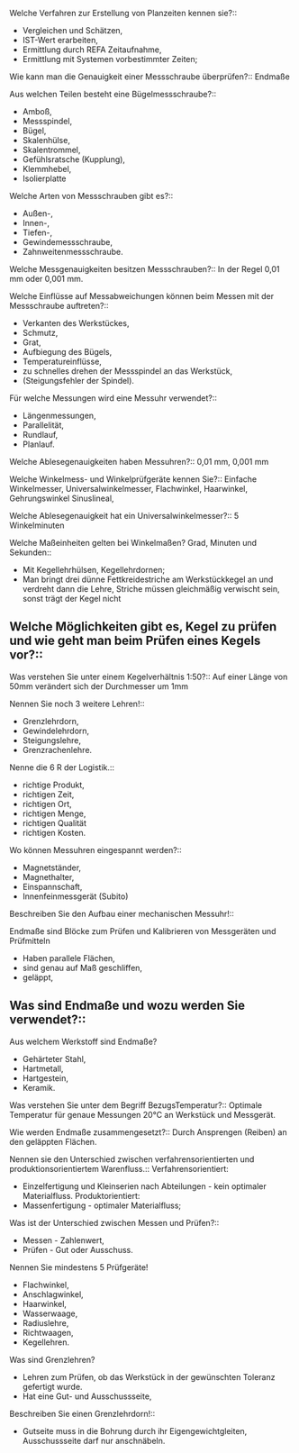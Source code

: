 Welche Verfahren zur Erstellung von Planzeiten kennen sie?::
- Vergleichen und Schätzen,
- IST-Wert erarbeiten,
- Ermittlung durch REFA Zeitaufnahme,
- Ermittlung mit Systemen vorbestimmter Zeiten;

Wie kann man die Genauigkeit einer Messschraube überprüfen?::
Endmaße

Aus welchen Teilen besteht eine Bügelmessschraube?::
- Amboß,
- Messspindel,
- Bügel,
- Skalenhülse,
- Skalentrommel,
- Gefühlsratsche (Kupplung),
- Klemmhebel,
- Isolierplatte

Welche Arten von Messschrauben gibt es?::
- Außen-,
- Innen-,
- Tiefen-,
- Gewindemessschraube,
- Zahnweitenmessschraube.

Welche Messgenauigkeiten besitzen Messschrauben?::
In der Regel 0,01 mm oder 0,001 mm.

Welche Einflüsse auf Messabweichungen können beim Messen mit der Messschraube auftreten?::
- Verkanten des Werkstückes,
- Schmutz,
- Grat,
- Aufbiegung des Bügels,
- Temperatureinflüsse,
- zu schnelles drehen der Messspindel an das Werkstück,
- (Steigungsfehler der Spindel).

Für welche Messungen wird eine Messuhr verwendet?::
- Längenmessungen,
- Parallelität,
- Rundlauf,
- Planlauf.

Welche Ablesegenauigkeiten haben Messuhren?::
0,01 mm, 0,001 mm

Welche Winkelmess- und Winkelprüfgeräte kennen Sie?::
Einfache Winkelmesser,
Universalwinkelmesser,
Flachwinkel,
Haarwinkel,
Gehrungswinkel
Sinuslineal,

Welche Ablesegenauigkeit hat ein Universalwinkelmesser?::
5 Winkelminuten

Welche Maßeinheiten gelten bei Winkelmaßen? Grad, Minuten und Sekunden::
- Mit Kegellehrhülsen, Kegellehrdornen;
- Man bringt drei dünne Fettkreidestriche am Werkstückkegel an und verdreht dann die Lehre, Striche müssen gleichmäßig verwischt sein, sonst trägt der Kegel nicht

Welche Möglichkeiten gibt es, Kegel zu prüfen und wie geht man beim Prüfen eines Kegels vor?::
- 

Was verstehen Sie unter einem Kegelverhältnis 1:50?::
Auf einer Länge von 50mm verändert sich der Durchmesser um 1mm

Nennen Sie noch 3 weitere Lehren!::
- Grenzlehrdorn,
- Gewindelehrdorn,
- Steigungslehre,
- Grenzrachenlehre.

Nenne die 6 R der Logistik.::
- richtige Produkt,
- richtigen Zeit,
- richtigen Ort,
- richtigen Menge,
- richtigen Qualität
- richtigen Kosten.

Wo können Messuhren eingespannt werden?::
- Magnetständer,
- Magnethalter,
- Einspannschaft,
- Innenfeinmessgerät (Subito)

Beschreiben Sie den Aufbau einer mechanischen Messuhr!::

Endmaße sind Blöcke zum Prüfen und Kalibrieren von Messgeräten und Prüfmitteln
- Haben parallele Flächen,
- sind genau auf Maß geschliffen,
- geläppt,

Was sind Endmaße und wozu werden Sie verwendet?::
- 

Aus welchem Werkstoff sind Endmaße?
- Gehärteter Stahl,
- Hartmetall,
- Hartgestein,
- Keramik.

Was verstehen Sie unter dem Begriff BezugsTemperatur?:: 
Optimale Temperatur für genaue Messungen 20°C an Werkstück und Messgerät.

Wie werden Endmaße zusammengesetzt?:: 
Durch Ansprengen (Reiben) an den geläppten Flächen.

Nennen sie den Unterschied zwischen verfahrensorientierten und produktionsorientiertem Warenfluss.::
Verfahrensorientiert:
- Einzelfertigung und Kleinserien nach Abteilungen - kein optimaler Materialfluss.
Produktorientiert:
- Massenfertigung - optimaler Materialfluss;

Was ist der Unterschied zwischen Messen und Prüfen?::
- Messen - Zahlenwert,
- Prüfen - Gut oder Ausschuss.

Nennen Sie mindestens 5 Prüfgeräte!
- Flachwinkel,
- Anschlagwinkel,
- Haarwinkel,
- Wasserwaage,
- Radiuslehre,
- Richtwaagen,
- Kegellehren.

Was sind Grenzlehren?
- Lehren zum Prüfen, ob das Werkstück in der gewünschten Toleranz gefertigt wurde.
- Hat eine Gut- und Ausschussseite,

Beschreiben Sie einen Grenzlehrdorn!::
- Gutseite muss in die Bohrung durch ihr Eigengewichtgleiten, Ausschussseite darf nur anschnäbeln.
